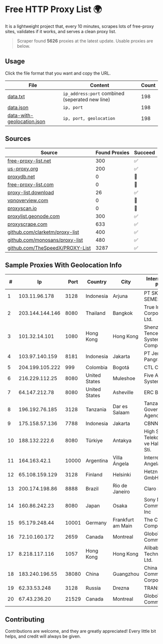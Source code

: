 
# Free HTTP Proxy List 🌍

It is a lightweight project that, every 10 minutes, scrapes lots of free-proxy sites, validates if it works, and serves a clean proxy list.


> Scraper found **5626** proxies at the latest update. Usable proxies are below.

## Usage

Click the file format that you want and copy the URL.


|File|Content|Count|
|----|-------|-----|
|[data.txt](https://raw.githubusercontent.com/themiralay/Proxy-List-World/master/data.txt)|`ip_address:port` combined (seperated new line)|198|
|[data.json](https://raw.githubusercontent.com/themiralay/Proxy-List-World/master/data.json)|`ip, port`|198|
|[data-with-geolocation.json](https://raw.githubusercontent.com/themiralay/Proxy-List-World/master/data-with-geolocation.json)|`ip, port, geolocation`|198|

## Sources

|Source|Found Proxies|Succeed|
|------|-------------|-------|
|[free-proxy-list.net](https://free-proxy-list.net)|300|✅|
|[us-proxy.org](https://www.us-proxy.org)|200|✅|
|[proxydb.net](http://proxydb.net)|0|🚫|
|[free-proxy-list.com](https://free-proxy-list.com/?page=&port=&type%5B%5D=http&type%5B%5D=https&up_time=0&search=Search)|0|🚫|
|[proxy-list.download](https://www.proxy-list.download/HTTP)|26|✅|
|[vpnoverview.com](https://vpnoverview.com/privacy/anonymous-browsing/free-proxy-servers)|0|🚫|
|[proxyscan.io](https://www.proxyscan.io)|0|🚫|
|[proxylist.geonode.com](https://proxylist.geonode.com/api/proxy-list?limit=300&page=1&sort_by=lastChecked&sort_type=desc&protocols=http,https)|300|✅|
|[proxyscrape.com](https://api.proxyscrape.com/v2/?request=displayproxies&protocol=http&timeout=10000&country=all&ssl=all&anonymity=all)|633|✅|
|[github.com/clarketm/proxy-list](https://raw.githubusercontent.com/clarketm/proxy-list/master/proxy-list-raw.txt)|400|✅|
|[github.com/monosans/proxy-list](https://raw.githubusercontent.com/monosans/proxy-list/main/proxies/http.txt)|480|✅|
|[github.com/TheSpeedX/PROXY-List](https://raw.githubusercontent.com/TheSpeedX/PROXY-List/master/http.txt)|3287|✅|


## Sample Proxies With Geolocation Info

|#|Ip|Port|Country|City|Internet Service Provider|
|-|--|----|-------|----|-------------------------|
|1|103.11.96.178|3128|Indonesia|Arjuna|PT SKYLINE SEMESTA|
|2|203.144.144.146|8080|Thailand|Bangkok|True Internet Corporation CO. Ltd.|
|3|101.32.14.101|1080|Hong Kong|Hong Kong|Shenzhen Tencent Computer Systems Company Limited|
|4|103.97.140.159|8181|Indonesia|Jakarta|PT Jembatan Data Pangrango|
|5|204.199.105.222|999|Colombia|Bogotá|CTL Colombia|
|6|216.229.112.25|8080|United States|Muleshoe|Five Area Systems, LLC|
|7|64.147.212.78|8080|United States|Asheville|ERC Broadband|
|8|196.192.76.185|3128|Tanzania|Dar es Salaam|Tanzania e-Government Agency|
|9|175.158.57.136|7788|Indonesia|Jakarta|CBNNAP|
|10|188.132.222.6|8080|Türkiye|Antakya|High Speed Telekomunikasyon ve Hab. Hiz. Ltd. Sti.|
|11|164.163.42.1|10000|Argentina|Villa Ángela|Interret Villa Angela SRL|
|12|65.108.159.129|3128|Finland|Helsinki|Hetzner Online GmbH|
|13|200.174.198.86|8888|Brazil|Rio de Janeiro|Claro S.A|
|14|160.86.242.23|8080|Japan|Osaka|Sony Network Communications Inc|
|15|95.179.248.44|10001|Germany|Frankfurt am Main|The Constant Company, LLC|
|16|72.10.160.172|2659|Canada|Montreal|GloboTech Communications|
|17|8.218.117.116|1057|Hong Kong|Hong Kong|Alibaba (US) Technology Co., Ltd.|
|18|183.240.196.55|38080|China|Guangzhou|China Mobile Communications Corporation|
|19|62.33.53.248|3128|Russia|Drezna|TRANS-TELECOM|
|20|67.43.236.20|21529|Canada|Montreal|GloboTech Communications|



## Contributing

Contributions are welcome, and they are greatly appreciated! Every
little bit helps, and credit will always be given.

